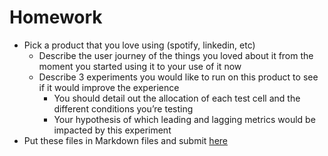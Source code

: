 # Homework

- Pick a product that you love using (spotify, linkedin, etc)
  - Describe the user journey of the things you loved about it from the moment you started using it to your use of it now
  - Describe 3 experiments you would like to run on this product to see if it would improve the experience
    - You should detail out the allocation of each test cell and the different conditions you’re testing
    - Your hypothesis of which leading and lagging metrics would be impacted by this experiment
- Put these files in Markdown files and submit [here](https://bootcamp.techcreator.io/assignments)
